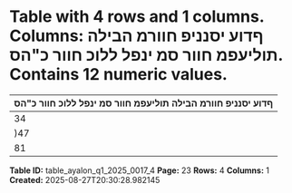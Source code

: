 # Table with 4 rows and 1 columns. Columns: ףדוע יסנניפ חוורמ הבילה תוליעפמ חוור סמ ינפל ללוכ חוור כ"הס. Contains 12 numeric values.

| ףדוע יסנניפ חוורמ הבילה תוליעפמ חוור סמ ינפל ללוכ חוור כ"הס |
|---|
| 34 | 112 107 | 650 141 | 762 4-6/2025 |
| )47 | 847( 92 | 393 44 | 546 4-6/2024 |
| 81 | 959 15 | 257 97 | 216 יוניש |

**Table ID:** table_ayalon_q1_2025_0017_4
**Page:** 23
**Rows:** 4
**Columns:** 1
**Created:** 2025-08-27T20:30:28.982145
